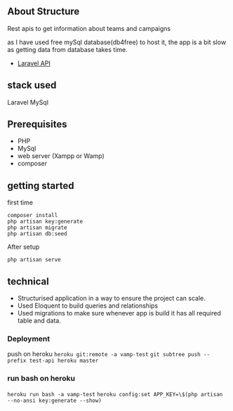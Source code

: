 ## About Structure

Rest apis to get information about teams and campaigns

as I have used free mySql database(db4free) to host it, the app is a bit slow as getting data from database takes time.

-   [Laravel API](https://vamp-test.herokuapp.com/)

## stack used

Laravel
MySql

## Prerequisites

-   PHP
-   MySql
-   web server (Xampp or Wamp)
-   composer

## getting started

first time

```
composer install
php artisan key:generate
php artisan migrate
php artisan db:seed
```

After setup

```
php artisan serve
```

## technical

-   Structurised application in a way to ensure the project can scale.
-   Used Eloquent to build queries and relationships
-   Used migrations to make sure whenever app is build it has all required table and data.

### Deployment

push on heroku
`heroku git:remote -a vamp-test`
`git subtree push --prefix test-api heroku master`

### run bash on heroku

`heroku run bash -a vamp-test`
`heroku config:set APP_KEY=\$(php artisan --no-ansi key:generate --show)`
